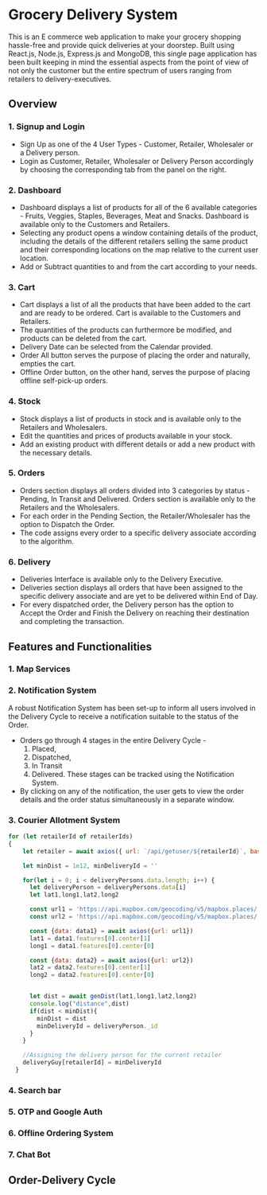 # Grocery Delivery System
This is an E commerce web application to make your grocery shopping hassle-free and provide quick deliveries at your doorstep. Built using React.js, 
Node.js, Express.js and MongoDB, this single page application has been built keeping in mind the essential aspects from the point of view of not only the customer but 
the entire spectrum of users ranging from retailers to delivery-executives.

## Overview
### 1. Signup and Login
* Sign Up as one of the 4 User Types - Customer, Retailer, Wholesaler or a Delivery person. 
* Login as Customer, Retailer, Wholesaler or Delivery Person accordingly by choosing the corresponding tab from the panel on the right.


### 2. Dashboard
* Dashboard displays a list of products for all of the 6 available categories - Fruits, Veggies, Staples, Beverages, Meat and Snacks. Dashboard is available only to the Customers and Retailers. 
* Selecting any product opens a window containing details of the product, including the details of the different retailers selling the same product and their corresponding locations on the map relative to the current user location. 
* Add or Subtract quantities to and from the cart according to your needs.


### 3. Cart 
* Cart displays a list of all the products that have been added to the cart and are ready to be ordered. Cart is available to the Customers and Retailers. 
* The quantities of the products can furthermore be modified, and products can be deleted from the cart. 
* Delivery Date can be selected from the Calendar provided. 
* Order All button serves the purpose of placing the order and naturally, empties the cart. 
* Offline Order button, on the other hand, serves the purpose of placing offline self-pick-up orders.


### 4. Stock
* Stock displays a list of products in stock and is available only to the Retailers and Wholesalers. 
* Edit the quantities and prices of products available in your stock. 
* Add an existing product with different details or add a new product with the necessary details.


### 5. Orders 
* Orders section displays all orders divided into 3 categories by status - Pending, In Transit and Delivered. Orders section is available only to the Retailers and the Wholesalers. 
* For each order in the Pending Section, the Retailer/Wholesaler has the option to Dispatch the Order. 
* The code assigns every order to a specific delivery associate according to the algorithm.


### 6. Delivery
* Deliveries Interface is available only to the Delivery Executive. 
* Deliveries section displays all orders that have been assigned to the specific delivery associate and are yet to be delivered within End of Day.
*  For every dispatched order, the Delivery person has the option to Accept the Order and Finish the Delivery on reaching their destination and completing the transaction.






## Features and Functionalities

### 1. Map Services

### 2. Notification System
A robust Notification System has been set-up to inform all users involved in the Delivery Cycle to receive a notification suitable to the status of the Order.
* Orders go through 4 stages in the entire Delivery Cycle - 
  1. Placed, 
  2. Dispatched, 
  3. In Transit
  4. Delivered. 
These stages can be tracked using the Notification System. 
* By clicking on any of the notification, the user gets to view the order details and the order status simultaneously in a separate window.


### 3. Courier Allotment System
```javascript
for (let retailerId of retailerIds) 
{       
    let retailer = await axios({ url: `/api/getuser/${retailerId}`, baseURL: 'http://localhost:5000' })

    let minDist = 1e12, minDeliveryId = ''

    for(let i = 0; i < deliveryPersons.data.length; i++) {
      let deliveryPerson = deliveryPersons.data[i]
      let lat1,long1,lat2,long2

      const url1 = 'https://api.mapbox.com/geocoding/v5/mapbox.places/'+ encodeURIComponent(deliveryPerson.location) + '.json?access_token=<YOUR_TOKEN>&limit=1'
      const url2 = 'https://api.mapbox.com/geocoding/v5/mapbox.places/'+ encodeURIComponent(retailer.data.location) + '.json?access_token=<YOUR_TOKEN>&limit=1'

      const {data: data1} = await axios({url: url1})
      lat1 = data1.features[0].center[1]
      long1 = data1.features[0].center[0]

      const {data: data2} = await axios({url: url2})
      lat2 = data2.features[0].center[1]
      long2 = data2.features[0].center[0]


      let dist = await genDist(lat1,long1,lat2,long2)
      console.log("distance",dist)
      if(dist < minDist){
        minDist = dist
        minDeliveryId = deliveryPerson._id
      }
    }

    //Assigning the delivery person for the current retailer
    deliveryGuy[retailerId] = minDeliveryId
  }

```

### 4. Search bar

### 5. OTP and Google Auth

### 6. Offline Ordering System

### 7. Chat Bot



## Order-Delivery Cycle
  

